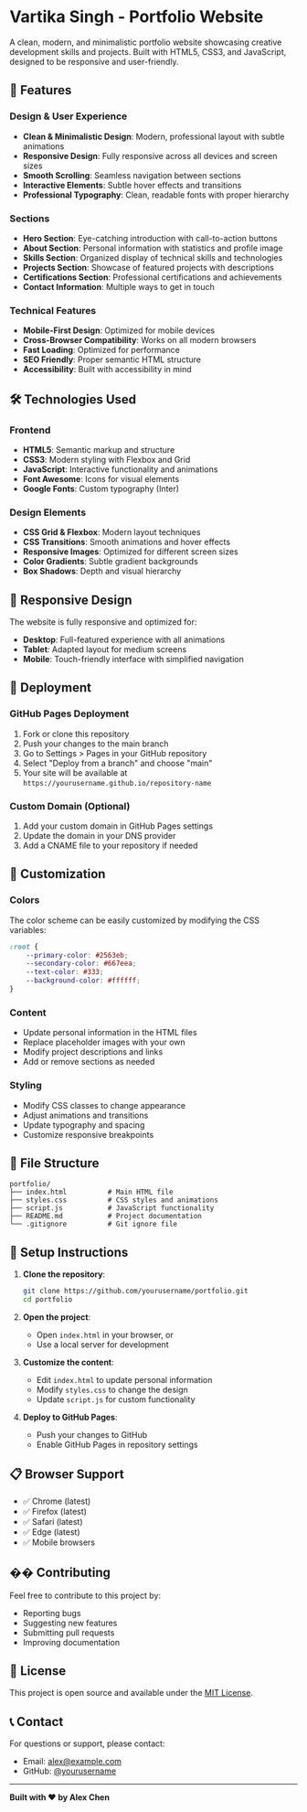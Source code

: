 # Vartika Singh - Portfolio Website

A clean, modern, and minimalistic portfolio website showcasing creative development skills and projects. Built with HTML5, CSS3, and JavaScript, designed to be responsive and user-friendly.

## 🌟 Features

### Design & User Experience
- **Clean & Minimalistic Design**: Modern, professional layout with subtle animations
- **Responsive Design**: Fully responsive across all devices and screen sizes
- **Smooth Scrolling**: Seamless navigation between sections
- **Interactive Elements**: Subtle hover effects and transitions
- **Professional Typography**: Clean, readable fonts with proper hierarchy

### Sections
- **Hero Section**: Eye-catching introduction with call-to-action buttons
- **About Section**: Personal information with statistics and profile image
- **Skills Section**: Organized display of technical skills and technologies
- **Projects Section**: Showcase of featured projects with descriptions
- **Certifications Section**: Professional certifications and achievements
- **Contact Information**: Multiple ways to get in touch

### Technical Features
- **Mobile-First Design**: Optimized for mobile devices
- **Cross-Browser Compatibility**: Works on all modern browsers
- **Fast Loading**: Optimized for performance
- **SEO Friendly**: Proper semantic HTML structure
- **Accessibility**: Built with accessibility in mind

## 🛠️ Technologies Used

### Frontend
- **HTML5**: Semantic markup and structure
- **CSS3**: Modern styling with Flexbox and Grid
- **JavaScript**: Interactive functionality and animations
- **Font Awesome**: Icons for visual elements
- **Google Fonts**: Custom typography (Inter)

### Design Elements
- **CSS Grid & Flexbox**: Modern layout techniques
- **CSS Transitions**: Smooth animations and hover effects
- **Responsive Images**: Optimized for different screen sizes
- **Color Gradients**: Subtle gradient backgrounds
- **Box Shadows**: Depth and visual hierarchy

## 📱 Responsive Design

The website is fully responsive and optimized for:
- **Desktop**: Full-featured experience with all animations
- **Tablet**: Adapted layout for medium screens
- **Mobile**: Touch-friendly interface with simplified navigation

## 🚀 Deployment

### GitHub Pages Deployment
1. Fork or clone this repository
2. Push your changes to the main branch
3. Go to Settings > Pages in your GitHub repository
4. Select "Deploy from a branch" and choose "main"
5. Your site will be available at `https://yourusername.github.io/repository-name`

### Custom Domain (Optional)
1. Add your custom domain in GitHub Pages settings
2. Update the domain in your DNS provider
3. Add a CNAME file to your repository if needed

## 🎨 Customization

### Colors
The color scheme can be easily customized by modifying the CSS variables:
```css
:root {
    --primary-color: #2563eb;
    --secondary-color: #667eea;
    --text-color: #333;
    --background-color: #ffffff;
}
```

### Content
- Update personal information in the HTML files
- Replace placeholder images with your own
- Modify project descriptions and links
- Add or remove sections as needed

### Styling
- Modify CSS classes to change appearance
- Adjust animations and transitions
- Update typography and spacing
- Customize responsive breakpoints

## 📁 File Structure

```
portfolio/
├── index.html          # Main HTML file
├── styles.css          # CSS styles and animations
├── script.js           # JavaScript functionality
├── README.md           # Project documentation
└── .gitignore          # Git ignore file
```

## 🔧 Setup Instructions

1. **Clone the repository**:
   ```bash
   git clone https://github.com/yourusername/portfolio.git
   cd portfolio
   ```

2. **Open the project**:
   - Open `index.html` in your browser, or
   - Use a local server for development

3. **Customize the content**:
   - Edit `index.html` to update personal information
   - Modify `styles.css` to change the design
   - Update `script.js` for custom functionality

4. **Deploy to GitHub Pages**:
   - Push your changes to GitHub
   - Enable GitHub Pages in repository settings

## 📋 Browser Support

- ✅ Chrome (latest)
- ✅ Firefox (latest)
- ✅ Safari (latest)
- ✅ Edge (latest)
- ✅ Mobile browsers

## �� Contributing

Feel free to contribute to this project by:
- Reporting bugs
- Suggesting new features
- Submitting pull requests
- Improving documentation

## 📄 License

This project is open source and available under the [MIT License](LICENSE).

## 📞 Contact

For questions or support, please contact:
- Email: alex@example.com
- GitHub: [@yourusername](https://github.com/yourusername)

---

**Built with ❤️ by Alex Chen** 
